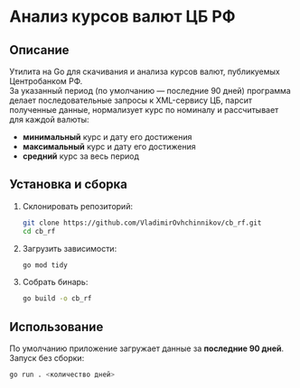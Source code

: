 # Анализ курсов валют ЦБ РФ

## Описание
Утилита на Go для скачивания и анализа курсов валют, публикуемых Центробанком РФ.  
За указанный период (по умолчанию — последние 90 дней) программа делает последовательные запросы к XML-сервису ЦБ, парсит полученные данные, нормализует курс по номиналу и рассчитывает для каждой валюты:

- **минимальный** курс и дату его достижения  
- **максимальный** курс и дату его достижения  
- **средний** курс за весь период  



## Установка и сборка
1. Склонировать репозиторий:
   ```bash
   git clone https://github.com/VladimirOvhchinnikov/cb_rf.git
   cd cb_rf
   ```
2. Загрузить зависимости:
   ```bash
   go mod tidy
   ```
3. Собрать бинарь:
   ```bash
   go build -o cb_rf
   ```


## Использование
По умолчанию приложение загружает данные за **последние 90 дней**.  
Запуск без сборки:
```bash
go run . <количество дней>
```



